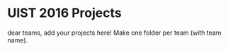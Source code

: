 # UIST 2016 Projects

dear teams, add your projects here!
Make one folder per team (with team name). 
